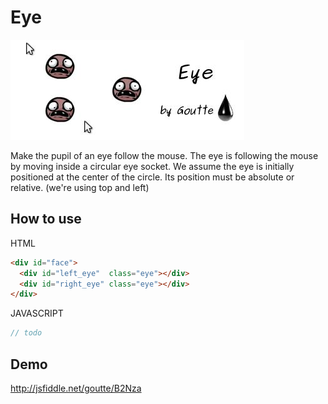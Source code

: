 Eye
===

![Logo](http://github.com/Goutte/Eye/raw/master/Docs/Eye.jpg)


Make the pupil of an eye follow the mouse.
The eye is following the mouse by moving inside a circular eye socket.
We assume the eye is initially positioned at the center of the circle.
Its position must be absolute or relative. (we're using top and left)



How to use
----------

HTML

``` html
<div id="face">
  <div id="left_eye"  class="eye"></div>
  <div id="right_eye" class="eye"></div>
</div>
```


JAVASCRIPT

``` javascript
// todo
```



Demo
----

http://jsfiddle.net/goutte/B2Nza


